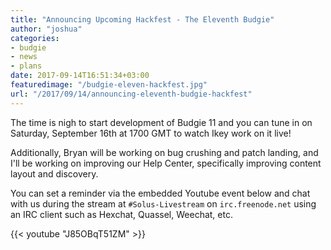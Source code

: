 ```yaml
---
title: "Announcing Upcoming Hackfest - The Eleventh Budgie"
author: "joshua"
categories:
- budgie
- news
- plans
date: 2017-09-14T16:51:34+03:00
featuredimage: "/budgie-eleven-hackfest.jpg"
url: "/2017/09/14/announcing-eleventh-budgie-hackfest"
---
```


The time is nigh to start development of Budgie 11 and you can tune in on Saturday, September 16th at 1700 GMT to watch Ikey work on it live!

Additionally, Bryan will be working on bug crushing and patch landing, and I'll be working on improving our Help Center, specifically improving content layout and discovery.

You can set a reminder via the embedded Youtube event below and chat with us during the stream at `#Solus-Livestream` on `irc.freenode.net` using an IRC client such as Hexchat, Quassel, Weechat, etc.

{{< youtube "J85OBqT51ZM" >}}